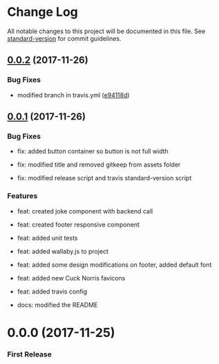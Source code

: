 # Change Log

All notable changes to this project will be documented in this file. See [standard-version](https://github.com/conventional-changelog/standard-version) for commit guidelines.

<a name="0.0.2"></a>
## [0.0.2](https://github.com/bgolyoo/chuck-norris-jokes-ui/compare/v0.0.1...v0.0.2) (2017-11-26)


### Bug Fixes

* modified branch in travis.yml ([e94118d](https://github.com/bgolyoo/chuck-norris-jokes-ui/commit/e94118d))



<a name="0.0.1"></a>
## [0.0.1](https://github.com/bgolyoo/chuck-norris-jokes-ui/compare/v0.0.0...v0.0.1) (2017-11-26)


### Bug Fixes

* fix: added button container so button is not full width

* fix: modified title and removed gitkeep from assets folder

* fix: modified release script and travis standard-version script


### Features

* feat: created joke component with backend call

* feat: created footer responsive component

* feat: added unit tests

* feat: added wallaby.js to project

* feat: added some design modifications on footer, added default font

* feat: added new Cuck Norris favicons

* feat: added travis config

* docs: modified the README



<a name="0.0.0"></a>
# 0.0.0 (2017-11-25)

### First Release
